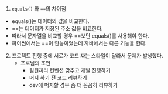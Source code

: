 1. `equals()` 와 `==`의 차이점

- equals()는 데이터의 값을 비교한다.
- ==는 데이터가 저장된 주소 값을 비교한다.
- 따라서 문자열을 비교할 경우 ==보단 equals()를 사용해야 한다.
- 파이썬에서는 ==이 만능이었는데 자바에서는 다른 기능을 한다.

2. 프로젝트 진행 중에 서로가 코드 짜는 스타일이 달라서 문제가 발생했다.
   - 프로님의 조언
     - 팀원끼리 컨벤션 맞추고 개발 진행하기
     - 머지 하기 전 코드 리뷰하기
     - dev에 머지할 경우 좀 더 꼼꼼히 리뷰하기